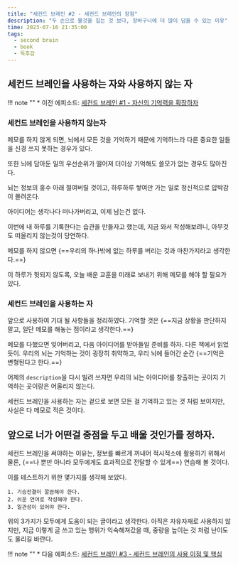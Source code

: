 ```yaml
---
title: "세컨드 브레인 #2 - 세컨드 브레인의 장점"
description: "두 손으로 물것을 집는 것 보다, 장바구니에 더 많이 담을 수 있는 이유"
time: 2023-07-16 21:35:00
tags:
  - second brain
  - book
  - 독후감
---
```


## 세컨드 브레인을 사용하는 자와 사용하지 않는 자

!!! note ""
    * 이전 에피소드: [세컨드 브레인 #1 - 자신의 기억력을 확장하자](/fromitive-diary/diary/2023-07-15-book)

### 세컨드 브레인을 사용하지 않는자

메모를 하지 않게 되면, 뇌에서 모든 것을 기억하기 때문에 기억하느라 다른 중요한 일들을 신경 쓰지 못하는 경우가 있다.

또한 뇌에 담아둔 일의 우선순위가 떨어져 더이상 기억해도 쓸모가 없는 경우도 많아진다.

뇌는 정보의 홍수 아래 절여버릴 것이고, 하루하루 쌓여만 가는 일로 정신적으로 압박감이 몰려온다.

아이디어는 생각나다 떠나가버리고, 이제 남는건 없다.

이번에 내 하루를 기록한다는 습관을 만들자고 했는데, 지금 와서 작성해보려니, 아무것도 떠올리지 않는것이 당연하다.

메모를 하지 않으면 {==우리의 하나밖에 없는 하루를 버리는 것과 마찬가지라고 생각한다.==}

이 하루가 헛되지 않도록, 오늘 배운 교훈을 미래로 보내기 위해 메모를 해야 할 필요가 있다.

### 세컨드 브레인을 사용하는 자

앞으로 사용하여 기대 될 사항들을 정리하였다. 기억할 것은 {==지금 상황을 판단하지 말고, 일단 메모를 해놓는 점이라고 생각한다.==}

메모를 다했으면 잊어버리고, 다음 아이디어를 받아들일 준비를 하자. 다른 책에서 읽었듯이. 우리의 뇌는 기억하는 것이 굉장히 취약하고, 우리 뇌에 들어간 순간 {==기억은 변형된다고 한다.==}

어제의 `description`을 다시 빌려 쓰자면 우리의 뇌는 아이디어를 창출하는 곳이지 기억하는 곳이랑은 어울리지 않는다.

세컨드 브레인을 사용하는 자는 겉으로 보면 모든 걸 기억하고 있는 것 처럼 보이지만, 사실은 다 메모로 적은 것이다.

## 앞으로 너가 어떤걸 중점을 두고 배울 것인가를 정하자.

세컨드 브레인을 써야하는 이유는, 정보를 빠르게 꺼내어 적시적소에 활용하기 위해서 물론, {==나 뿐만 아니라 모두에게도 효과적으로 전달할 수 있게==} 연습해 볼 것이다.

이를 테스트하기 위한 몇가지를 생각해 보았다.

``` title="모두에게도 효과적인 메모를 작성하려면?"
1. 기승전결이 깔끔해야 한다.
2. 쉬운 언어로 작성해야 한다.
3. 일관성이 있어야 한다.
```

위의 3가지가 모두에게 도움이 되는 글이라고 생각한다. 아직은 자유자재로 사용하지 않지만, 지금 이렇게 글 쓰고 있는 행위가 익숙해져갔을 때, 중량을 높이는 것 처럼 난이도도 올리길 바란다.

!!! note ""
    * 다음 에피소드: [세컨드 브레인 #3 - 세컨드 브레인의 사용 이점 및 핵심](/fromitive-diary/diary/2023-07-17-book)

